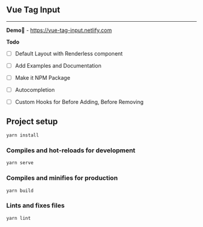 ## Vue Tag Input
___

**Demo**:link: - https://vue-tag-input.netlify.com


**Todo**
  - [ ]  Default Layout with Renderless component
  - [ ]  Add Examples and Documentation
  - [ ]  Make it NPM Package
  - [ ]  Autocompletion
  - [ ]  Custom Hooks for Before Adding, Before Removing


## Project setup
```
yarn install
```

### Compiles and hot-reloads for development
```
yarn serve
```

### Compiles and minifies for production
```
yarn build
```

### Lints and fixes files
```
yarn lint
```

